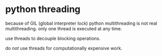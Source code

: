 # python threading
because of GIL (global interpreter lock) python multithreading is not real multithreading.
only one thread is executed at any time.

use threads to decouple blocking operations.

do _not_ use threads for computationally expensive work. 
